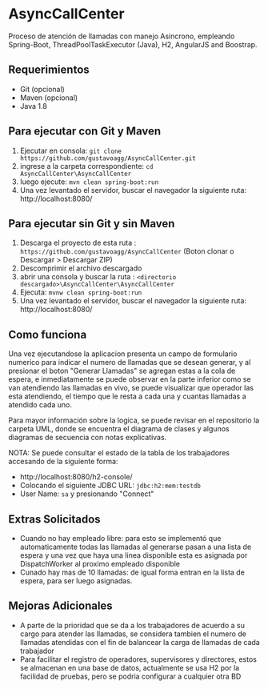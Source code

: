 # AsyncCallCenter
Proceso de atención de llamadas con manejo Asincrono, empleando Spring-Boot, ThreadPoolTaskExecutor (Java), H2,  AngularJS and Boostrap. 
 
 ## Requerimientos
  - Git (opcional)
  - Maven (opcional)
  - Java 1.8
 
 ## Para ejecutar con Git y Maven
 1. Ejecutar en consola: `git clone https://github.com/gustavoagg/AsyncCallCenter.git` 
 2. ingrese a la carpeta correspondiente: `cd AsyncCallCenter\AsyncCallCenter`
 3. luego ejecute: `mvn clean spring-boot:run`
 4. Una vez levantado el servidor, buscar el navegador la siguiente ruta:  http://localhost:8080/ 
 
  ## Para ejecutar sin Git y sin Maven
 1. Descarga el proyecto de esta ruta : `https://github.com/gustavoagg/AsyncCallCenter` (Boton clonar o Descargar > Descargar ZIP)
 2. Descomprimir el archivo descargado
 2. abrir una consola y buscar la ruta : `<directorio descargado>\AsyncCallCenter\AsyncCallCenter`
 3. Ejecuta: `mvnw clean spring-boot:run`
 4. Una vez levantado el servidor, buscar el navegador la siguiente ruta:  http://localhost:8080/ 
 
 ## Como funciona
 Una vez ejecutandose la aplicacion presenta un campo de formulario numerico para indicar el numero de llamadas que se desean generar, 
 y al presionar el boton "Generar Llamadas" se agregan estas a la cola de espera, e inmediatamente se puede observar en la parte inferior como 
 se van atendiendo las llamadas en vivo, se puede visualizar que operador las esta atendiendo, el tiempo que le resta a cada una y cuantas 
 llamadas a atendido cada uno. 
 
 Para mayor información sobre la logica, se puede revisar en el repositorio la carpeta UML, donde se encuentra el diagrama de clases y
 algunos diagramas de secuencia con notas explicativas.
 
 NOTA: Se puede consultar el estado de la tabla de los trabajadores accesando de la siguiente forma: 
 - http://localhost:8080/h2-console/ 
 - Colocando el siguiente JDBC URL: `jdbc:h2:mem:testdb` 
 - User Name: `sa` y presionando "Connect"
 
 ## Extras Solicitados
 - Cuando no hay empleado libre: para esto se implementó que automaticamente todas las llamadas al generarse pasan a una lista de espera y 
 una vez que haya una linea disponible esta es asignada por DispatchWorker al proximo empleado disponible
 - Cunado hay mas de 10 llamadas: de igual forma entran en la lista de espera, para ser luego asignadas. 
 
 ## Mejoras Adicionales
 - A parte de la prioridad que se da a los trabajadores de acuerdo a su cargo para atender las llamadas, 
 se considera tambien el numero de llamadas atendidas con el fin de balancear la carga de llamadas de cada trabajador
 - Para facilitar el registro de operadores, supervisores y directores, estos se almacenan en una base de datos, actualmente se usa H2 
 por la facilidad de pruebas, pero se podria configurar a cualquier otra BD

 

